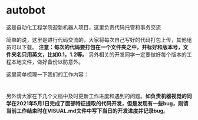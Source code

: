 # autobot
这是自动化工程学院迎新机器人项目，这里负责代码托管和事务交流

简单的说，这里是进行代码交流的，大家将每次自己写好的代码打包上传，其他组员可以下载。
**注意：每次的代码要打包在一个文件夹之中，并标好和版本号，文件夹名只用英文，比如0.1，1.2等。**
另外相关的开发同学一定要做好每个版本的工程本地文件，做好备份以防意外。

这里简单梳理一下我们的工作内容：
# 

另外请大家在下几个文档中及时更新工作进度和遇到的问题。**如负责机器视觉的同学在2021年5月1日完成了面部特征提取的代码开发，但是发现有一些bug，则请当前工作结束时在VISUAL.md文件中写下当日的开发进度并记录bug**。
